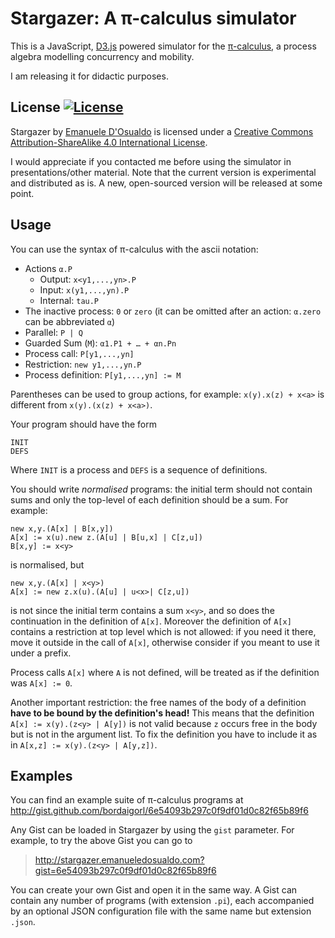 # Stargazer: A &pi;-calculus simulator

This is a JavaScript, [D3.js][d3] powered simulator for the [&pi;-calculus][wikipedia], a process algebra modelling concurrency and mobility.

I am releasing it for didactic purposes.

## License [![License](https://i.creativecommons.org/l/by-sa/4.0/80x15.png "License")][license]

Stargazer by [Emanuele D'Osualdo][home] is licensed under a
[Creative Commons Attribution-ShareAlike 4.0 International License](http://creativecommons.org/licenses/by-sa/4.0/).

I would appreciate if you contacted me before using the simulator in presentations/other material.
Note that the current version is experimental and distributed as is.
A new, open-sourced version will be released at some point.

## Usage
You can use the syntax of π-calculus with the ascii notation:

*   Actions `α.P`
    *   Output: `x<y1,...,yn>.P`
    *   Input: `x(y1,...,yn).P`
    *   Internal: `tau.P`
*   The inactive process: `0` or `zero` (it can be omitted after an action: `α.zero` can be abbreviated `α`)
*   Parallel: `P | Q`
*   Guarded Sum (`M`): `α1.P1 + … + αn.Pn`
*   Process call: `P[y1,...,yn]`
*   Restriction: `new y1,...,yn.P`
*   Process definition: `P[y1,...,yn] := M`

Parentheses can be used to group actions, for example: `x(y).x(z) + x<a>` is different from `x(y).(x(z) + x<a>)`.

Your program should have the form

    INIT
    DEFS

Where `INIT` is a process and `DEFS` is a sequence of definitions.

You should write _normalised_ programs: the initial term should not contain sums and only the top-level of each definition should be a sum. For example:

    new x,y.(A[x] | B[x,y])
    A[x] := x(u).new z.(A[u] | B[u,x] | C[z,u])
    B[x,y] := x<y>

is normalised, but

    new x,y.(A[x] | x<y>)
    A[x] := new z.x(u).(A[u] | u<x>| C[z,u])

is not since the initial term contains a sum `x<y>`, and so does the continuation in the definition of `A[x]`. Moreover the definition of `A[x]` contains a restriction at top level which is not allowed: if you need it there, move it outside in the call of `A[x]`, otherwise consider if you meant to use it under a prefix.

Process calls `A[x]` where `A` is not defined, will be treated as if the definition was `A[x] := 0`.

Another important restriction: the free names of the body of a definition **have to be bound by the definition's head!** This means that the definition `A[x] := x(y).(z<y> | A[y])` is not valid because `z` occurs free in the body but is not in the argument list. To fix the definition you have to include it as in `A[x,z] := x(y).(z<y> | A[y,z])`.

## Examples

You can find an example suite of &pi;-calculus programs at
http://gist.github.com/bordaigorl/6e54093b297c0f9df01d0c82f65b89f6

Any Gist can be loaded in Stargazer by using the `gist` parameter. For example, to try the above Gist you can go to

> http://stargazer.emanueledosualdo.com?gist=6e54093b297c0f9df01d0c82f65b89f6

You can create your own Gist and open it in the same way.
A Gist can contain any number of programs (with extension `.pi`), each accompanied by an optional JSON configuration file with the same name but extension `.json`.


[wikipedia]: http://en.wikipedia.org/wiki/Pi-calculus
[license]: http://creativecommons.org/licenses/by-sa/4.0/
[home]: http://emanueledosualdo.com
[d3]: https://d3js.org/